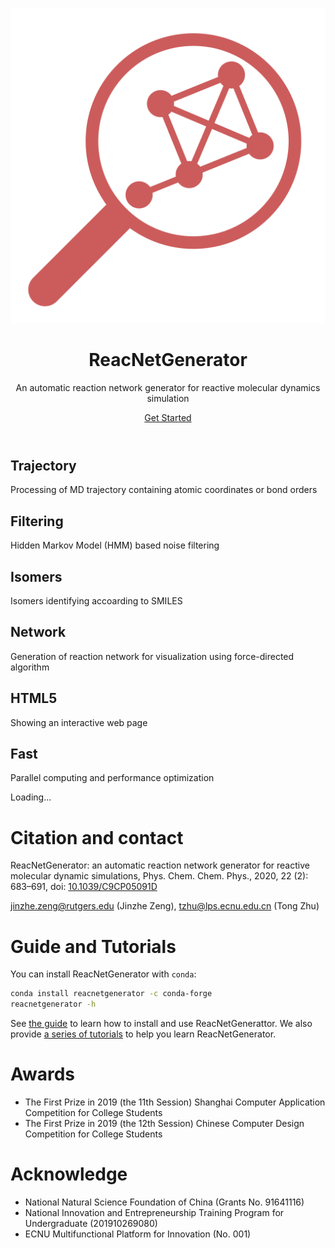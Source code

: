<header class="hero">

![Logo](_static/reacnetgen.svg)

# ReacNetGenerator

An automatic reaction network generator for reactive molecular dynamics simulation

<a href="/guide/" class="nav-link action-button">Get Started</a>
</header>

<div class="features">

## Trajectory

Processing of MD trajectory containing atomic coordinates or bond orders

## Filtering

Hidden Markov Model (HMM) based noise filtering

## Isomers

Isomers identifying accoarding to SMILES

## Network

Generation of reaction network for visualization using force-directed algorithm

## HTML5

Showing an interactive web page

## Fast

Parallel computing and performance optimization

</div>

<div class="bilitube" data-youtube="TI21SI9YPfo" data-bvid="BV175411N7uG">Loading...</div>

# Citation and contact

ReacNetGenerator: an automatic reaction network generator for reactive molecular dynamic simulations, Phys. Chem. Chem. Phys., 2020, 22 (2): 683–691, doi: [10.1039/C9CP05091D](https://dx.doi.org/10.1039/C9CP05091D)

jinzhe.zeng@rutgers.edu (Jinzhe Zeng), tzhu@lps.ecnu.edu.cn (Tong Zhu)

# Guide and Tutorials

You can install ReacNetGenerator with `conda`:

```sh
conda install reacnetgenerator -c conda-forge
reacnetgenerator -h
```

See [the guide](index#table-of-contents) to learn how to install and use ReacNetGenerattor. We also provide [a series of tutorials](index#table-of-contents) to help you learn ReacNetGenerator.

# Awards
* The First Prize in 2019 (the 11th Session) Shanghai Computer Application Competition for College Students
* The First Prize in 2019 (the 12th Session) Chinese Computer Design Competition for College Students

# Acknowledge
* National Natural Science Foundation of China (Grants No. 91641116)
* National Innovation and Entrepreneurship Training Program for Undergraduate (201910269080)
* ECNU Multifunctional Platform for Innovation (No. 001)



